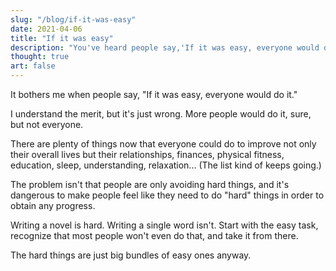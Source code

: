 ```yaml
---
slug: "/blog/if-it-was-easy"
date: 2021-04-06
title: "If it was easy"
description: "You've heard people say,'If it was easy, everyone would do it'. That's not true."
thought: true
art: false
---
```


It bothers me when people say, "If it was easy, everyone would do it."

I understand the merit, but it's just wrong. More people would do it, sure, but not everyone.

There are plenty of things now that everyone could do to improve not only their overall lives but their relationships, finances, physical fitness, education, sleep, understanding, relaxation... (The list kind of keeps going.)

The problem isn't that people are only avoiding hard things, and it's dangerous to make people feel like they need to do "hard" things in order to obtain any progress.

Writing a novel is hard. Writing a single word isn't. Start with the easy task, recognize that most people won't even do that, and take it from there. 

The hard things are just big bundles of easy ones anyway.
